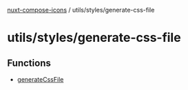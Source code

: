 [nuxt-compose-icons](../../../modules.md) / utils/styles/generate-css-file

# utils/styles/generate-css-file

## Functions

- [generateCssFile](functions/generateCssFile.md)
